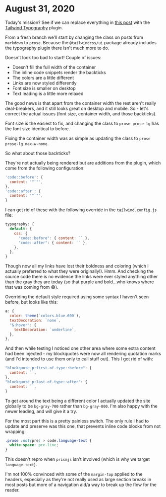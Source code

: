 # August 31, 2020

Today's mission? See if we can replace everything in [this post][styling markdown posts with tailwind css in gatsbyjs] with the [Tailwind Typography] plugin.

From a fresh branch we'll start by changing the class on posts from `markdown` to `prose`. Because the `@tailwindcss/ui` package already includes the typography plugin there isn't much more to do.

Doesn't look too bad to start! Couple of issues:

- Doesn't fill the full width of the container
- The inline code snippets render the backticks
- The colors are a little different
- Links are now styled differently
- Font size is smaller on desktop
- Text leading is a little more relaxed

The good news is that apart from the container width the rest aren't really deal-breakers, and it still looks great on desktop and mobile. So - let's correct the actual issues (font size, container width, and those backticks).

Font size is the easiest to fix, and changing the class to `prose prose-lg` has the font size identical to before.

Fixing the container width was as simple as updating the class to `prose prose-lg max-w-none`.

So what about those backticks?

They're not actually being rendered but are additions from the plugin, which come from the following configuration:

```javascript
'code::before': {
  content: '"`"',
},
'code::after': {
  content: '"`"',
}
```

I can get rid of these with the following override in the `tailwind.config.js` file:

```javascript
typography: {
  default: {
    css: {
      "code::before": { content: `` },
      "code::after": { content: `` },
    },
  },
}
```

Though now all my links have lost their boldness and coloring (which I actually preferred to what they were originally!). Hmm. And checking the source code there is no evidence the links were ever styled anything other than the gray they are today (so that purple and bold...who knows where that was coming from 😅).

Overriding the default style required using some syntax I haven't seen before, but looks like this:

```javascript
a: {
  color: theme(`colors.blue.600`),
  textDecoration: `none`,
  "&:hover": {
    textDecoration: `underline`,
  },
},
```

And then while testing I noticed one other area where some extra content had been injected - my blockquotes were now all rendering quotation marks (and I'd intended to use them only to call stuff out). This I got rid of with:

```javascript
"blockquote p:first-of-type::before": {
  content: ``,
},
"blockquote p:last-of-type::after": {
  content: ``,
}
```

To get around the text being a different color I actually updated the site globally to be `bg-gray-700` rather than `bg-gray-800`. I'm also happy with the newer leading, and will give it a try.

For the most part this is a pretty painless switch. The only rule I had to update and preserve was this one, that prevents inline code blocks from not wrapping:

```css
.prose :not(pre) > code.language-text {
  white-space: pre-line;
}
```

This doesn't repro when `prismjs` isn't involved (which is why we target `language-text`).

I'm not 100% convinced with some of the `margin-top` applied to the headers, especially as they're not really used as large section breaks in most posts but more of a navigation aid/a way to break up the flow for the reader.

[tailwind typography]: https://tailwindcss.com/docs/typography-plugin
[styling markdown posts with tailwind css in gatsbyjs]: https://tjaddison.com/blog/2019/08/styling-markdown-tailwind-gatsby/
